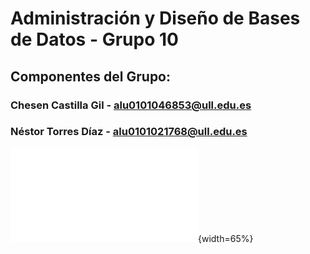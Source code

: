 # Administración y Diseño de Bases de Datos - Grupo 10
 ## Componentes del Grupo:
 ### Chesen Castilla Gil - alu0101046853@ull.edu.es
 ### Néstor Torres Díaz - alu0101021768@ull.edu.es

![Supuesto](/documentos/supuesto.pdf){width=65%}

